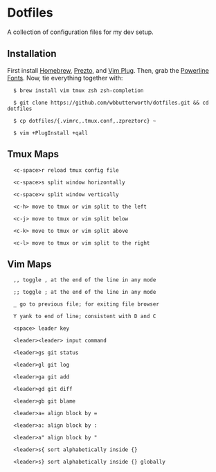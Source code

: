 # Dotfiles

A collection of configuration files for my dev setup.

## Installation

First install [Homebrew](https://brew.sh),
[Prezto](https:/jk/github.com/sorin-ionescu/prezto), and [Vim
Plug](https://github.com/junegunn/vim-plug). Then, grab the [Powerline
Fonts](https://github.com/powerline/fonts). Now, tie everything together with:

```
  $ brew install vim tmux zsh zsh-completion

  $ git clone https://github.com/wbbutterworth/dotfiles.git && cd dotfiles

  $ cp dotfiles/{.vimrc,.tmux.conf,.zpreztorc} ~

  $ vim +PlugInstall +qall
```

## Tmux Maps

```
  <c-space>r reload tmux config file

  <c-space>s split window horizontally

  <c-space>v split window vertically

  <c-h> move to tmux or vim split to the left

  <c-j> move to tmux or vim split below

  <c-k> move to tmux or vim split above

  <c-l> move to tmux or vim split to the right
```

## Vim Maps

```
  ,, toggle , at the end of the line in any mode  

  ;; toggle ; at the end of the line in any mode  

  _ go to previous file; for exiting file browser

  Y yank to end of line; consistent with D and C

  <space> leader key  

  <leader><leader> input command

  <leader>gs git status  

  <leader>gl git log  

  <leader>ga git add 

  <leader>gd git diff  

  <leader>gb git blame  

  <leader>a= align block by =  

  <leader>a: align block by :  

  <leader>a" align block by "  

  <leader>s{ sort alphabetically inside {}  

  <leader>s} sort alphabetically inside {} globally  

```
